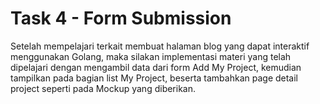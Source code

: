 # Task 4 - Form Submission

Setelah mempelajari terkait membuat halaman blog yang dapat interaktif menggunakan Golang, maka silakan implementasi materi yang telah dipelajari dengan mengambil data dari form Add My Project, kemudian tampilkan pada bagian list My Project, beserta tambahkan page detail project seperti pada Mockup yang diberikan.
